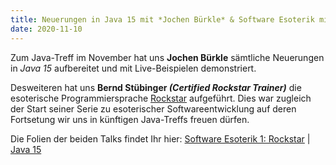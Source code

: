 ```yaml
---
title: Neuerungen in Java 15 mit *Jochen Bürkle* & Software Esoterik mit *Bernd Stübinger*
date: 2020-11-10
---
```


Zum Java-Treff im November hat uns **Jochen Bürkle** sämtliche Neuerungen in *Java 15* aufbereitet und mit Live-Beispielen demonstriert.

Desweiteren hat uns **Bernd Stübinger *(Certified Rockstar Trainer)*** die esoterische Programmiersprache [Rockstar](https://codewithrockstar.com/) aufgeführt. 
Dies war zugleich der Start seiner Serie zu esoterischer Softwareentwicklung auf deren Fortsetung wir uns in künftigen Java-Treffs freuen dürfen.

Die Folien der beiden Talks findet Ihr hier: [Software Esoterik 1: Rockstar](https://jug-in.github.io/jug-in.talks/software-esoterik-1.html) | [Java 15](https://jug-in.github.io/jug-in.talks/jdk15.html)